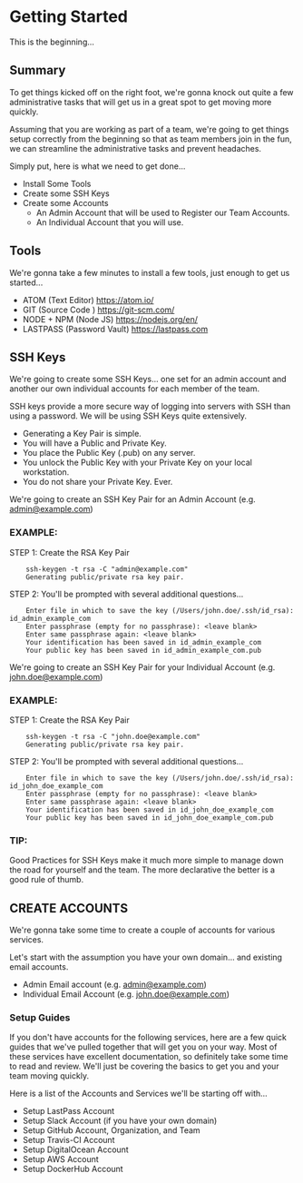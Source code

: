 # Getting Started
This is the beginning...

## Summary
To get things kicked off on the right foot, we're gonna knock out quite a few administrative tasks that will get us in a great spot to get moving more quickly.

Assuming that you are working as part of a team, we're going to get things setup correctly from the beginning so that as team members join in the fun, we can streamline the administrative tasks and prevent headaches.

Simply put, here is what we need to get done...
- Install Some Tools
- Create some SSH Keys
- Create some Accounts
  - An Admin Account that will be used to Register our Team Accounts.
  - An Individual Account that you will use.


## Tools
We're gonna take a few minutes to install a few tools, just enough to get us started...

- ATOM (Text Editor) https://atom.io/
- GIT (Source Code ) https://git-scm.com/
- NODE + NPM (Node JS) https://nodejs.org/en/
- LASTPASS (Password Vault) https://lastpass.com


## SSH Keys
We're going to create some SSH Keys... one set for an admin account and another our own individual accounts for each member of the team.

SSH keys provide a more secure way of logging into servers with SSH than using a password. We will be using SSH Keys quite extensively.

- Generating a Key Pair is simple.
- You will have a Public and Private Key.
- You place the Public Key (.pub) on any server.
- You unlock the Public Key with your Private Key on your local workstation.
- You do not share your Private Key. Ever.


We're going to create an SSH Key Pair for an Admin Account (e.g. admin@example.com)

### EXAMPLE:
STEP 1: Create the RSA Key Pair
```
    ssh-keygen -t rsa -C "admin@example.com"
    Generating public/private rsa key pair.
```

STEP 2: You'll be prompted with several additional questions...
```
    Enter file in which to save the key (/Users/john.doe/.ssh/id_rsa): id_admin_example_com
    Enter passphrase (empty for no passphrase): <leave blank>
    Enter same passphrase again: <leave blank>
    Your identification has been saved in id_admin_example_com
    Your public key has been saved in id_admin_example_com.pub
```

We're going to create an SSH Key Pair for your Individual Account (e.g. john.doe@example.com)

### EXAMPLE:
STEP 1: Create the RSA Key Pair
```
    ssh-keygen -t rsa -C "john.doe@example.com"
    Generating public/private rsa key pair.
```

STEP 2: You'll be prompted with several additional questions...
```
    Enter file in which to save the key (/Users/john.doe/.ssh/id_rsa): id_john_doe_example_com
    Enter passphrase (empty for no passphrase): <leave blank>
    Enter same passphrase again: <leave blank>
    Your identification has been saved in id_john_doe_example_com
    Your public key has been saved in id_john_doe_example_com.pub
```

### TIP:
Good Practices for SSH Keys make it much more simple to manage down the road for yourself and the team.  The more declarative the better is a good rule of thumb.


## CREATE ACCOUNTS
We're gonna take some time to create a couple of accounts for various services.

Let's start with the assumption you have your own domain... and existing email accounts.

- Admin Email account (e.g. admin@example.com)
- Individual Email Account (e.g. john.doe@example.com)

### Setup Guides
If you don't have accounts for the following services, here are a few quick guides that we've pulled together that will get you on your way.  Most of these services have excellent documentation, so definitely take some time to read and review.  We'll just be covering the basics to get you and your team moving quickly.

Here is a list of the Accounts and Services we'll be starting off with...
- Setup LastPass Account
- Setup Slack Account (if you have your own domain)
- Setup GitHub Account, Organization, and Team
- Setup Travis-CI Account
- Setup DigitalOcean Account
- Setup AWS Account
- Setup DockerHub Account
